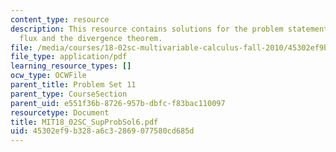 ```yaml
---
content_type: resource
description: This resource contains solutions for the problem statements related to
  flux and the divergence theorem.
file: /media/courses/18-02sc-multivariable-calculus-fall-2010/45302ef9b328a6c32869077580cd685d_MIT18_02SC_SupProbSol6.pdf
file_type: application/pdf
learning_resource_types: []
ocw_type: OCWFile
parent_title: Problem Set 11
parent_type: CourseSection
parent_uid: e551f36b-8726-957b-dbfc-f83bac110097
resourcetype: Document
title: MIT18_02SC_SupProbSol6.pdf
uid: 45302ef9-b328-a6c3-2869-077580cd685d
---
```

